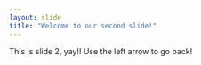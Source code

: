 ```yaml
---
layout: slide
title: "Welcome to our second slide!"
---
```

This is slide 2, yay!!
Use the left arrow to go back!
